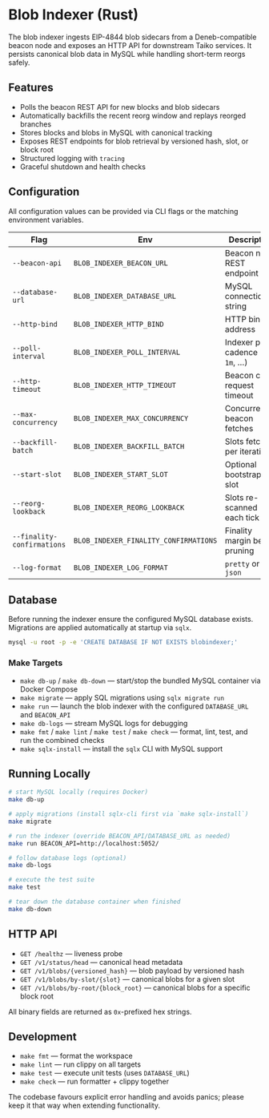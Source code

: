 # Blob Indexer (Rust)

The blob indexer ingests EIP-4844 blob sidecars from a Deneb-compatible beacon node and exposes an HTTP API for downstream Taiko services. It persists canonical blob data in MySQL while handling short-term reorgs safely.

## Features

- Polls the beacon REST API for new blocks and blob sidecars
- Automatically backfills the recent reorg window and replays reorged branches
- Stores blocks and blobs in MySQL with canonical tracking
- Exposes REST endpoints for blob retrieval by versioned hash, slot, or block root
- Structured logging with `tracing`
- Graceful shutdown and health checks

## Configuration

All configuration values can be provided via CLI flags or the matching environment variables.

| Flag | Env | Description | Default |
|------|-----|-------------|---------|
| `--beacon-api` | `BLOB_INDEXER_BEACON_URL` | Beacon node REST endpoint | _required_ |
| `--database-url` | `BLOB_INDEXER_DATABASE_URL` | MySQL connection string | _required_ |
| `--http-bind` | `BLOB_INDEXER_HTTP_BIND` | HTTP bind address | `0.0.0.0:9000` |
| `--poll-interval` | `BLOB_INDEXER_POLL_INTERVAL` | Indexer poll cadence (`6s`, `1m`, …) | `6s` |
| `--http-timeout` | `BLOB_INDEXER_HTTP_TIMEOUT` | Beacon client request timeout | `20s` |
| `--max-concurrency` | `BLOB_INDEXER_MAX_CONCURRENCY` | Concurrent beacon fetches | `4` |
| `--backfill-batch` | `BLOB_INDEXER_BACKFILL_BATCH` | Slots fetched per iteration | `32` |
| `--start-slot` | `BLOB_INDEXER_START_SLOT` | Optional bootstrapping slot | _none_ |
| `--reorg-lookback` | `BLOB_INDEXER_REORG_LOOKBACK` | Slots re-scanned each tick | `128` |
| `--finality-confirmations` | `BLOB_INDEXER_FINALITY_CONFIRMATIONS` | Finality margin before pruning | `64` |
| `--log-format` | `BLOB_INDEXER_LOG_FORMAT` | `pretty` or `json` | `pretty` |

## Database

Before running the indexer ensure the configured MySQL database exists. Migrations are applied automatically at startup via `sqlx`.

```bash
mysql -u root -p -e 'CREATE DATABASE IF NOT EXISTS blobindexer;'
```

### Make Targets

- `make db-up` / `make db-down` — start/stop the bundled MySQL container via Docker Compose
- `make migrate` — apply SQL migrations using `sqlx migrate run`
- `make run` — launch the blob indexer with the configured `DATABASE_URL` and `BEACON_API`
- `make db-logs` — stream MySQL logs for debugging
- `make fmt` / `make lint` / `make test` / `make check` — format, lint, test, and run the combined checks
- `make sqlx-install` — install the `sqlx` CLI with MySQL support

## Running Locally

```bash
# start MySQL locally (requires Docker)
make db-up

# apply migrations (install sqlx-cli first via `make sqlx-install`)
make migrate

# run the indexer (override BEACON_API/DATABASE_URL as needed)
make run BEACON_API=http://localhost:5052/

# follow database logs (optional)
make db-logs

# execute the test suite
make test

# tear down the database container when finished
make db-down
```

## HTTP API

- `GET /healthz` — liveness probe
- `GET /v1/status/head` — canonical head metadata
- `GET /v1/blobs/{versioned_hash}` — blob payload by versioned hash
- `GET /v1/blobs/by-slot/{slot}` — canonical blobs for a given slot
- `GET /v1/blobs/by-root/{block_root}` — canonical blobs for a specific block root

All binary fields are returned as `0x`-prefixed hex strings.

## Development

- `make fmt` — format the workspace
- `make lint` — run clippy on all targets
- `make test` — execute unit tests (uses `DATABASE_URL`)
- `make check` — run formatter + clippy together

The codebase favours explicit error handling and avoids panics; please keep it that way when extending functionality.
